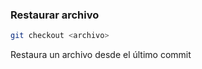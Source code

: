 ###  Restaurar archivo

```bash
git checkout <archivo>
```

Restaura un archivo desde el último commit